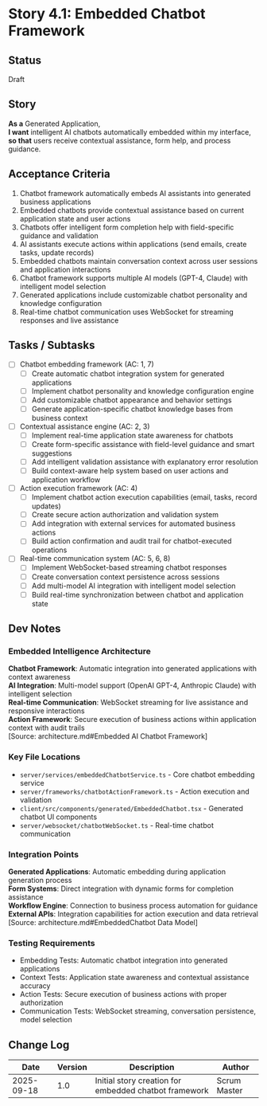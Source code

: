 # Story 4.1: Embedded Chatbot Framework

## Status
Draft

## Story
**As a** Generated Application,  
**I want** intelligent AI chatbots automatically embedded within my interface,  
**so that** users receive contextual assistance, form help, and process guidance.

## Acceptance Criteria
1. Chatbot framework automatically embeds AI assistants into generated business applications
2. Embedded chatbots provide contextual assistance based on current application state and user actions
3. Chatbots offer intelligent form completion help with field-specific guidance and validation
4. AI assistants execute actions within applications (send emails, create tasks, update records)
5. Embedded chatbots maintain conversation context across user sessions and application interactions
6. Chatbot framework supports multiple AI models (GPT-4, Claude) with intelligent model selection
7. Generated applications include customizable chatbot personality and knowledge configuration
8. Real-time chatbot communication uses WebSocket for streaming responses and live assistance

## Tasks / Subtasks
- [ ] Chatbot embedding framework (AC: 1, 7)
  - [ ] Create automatic chatbot integration system for generated applications
  - [ ] Implement chatbot personality and knowledge configuration engine
  - [ ] Add customizable chatbot appearance and behavior settings
  - [ ] Generate application-specific chatbot knowledge bases from business context
- [ ] Contextual assistance engine (AC: 2, 3)
  - [ ] Implement real-time application state awareness for chatbots
  - [ ] Create form-specific assistance with field-level guidance and smart suggestions
  - [ ] Add intelligent validation assistance with explanatory error resolution
  - [ ] Build context-aware help system based on user actions and application workflow
- [ ] Action execution framework (AC: 4)
  - [ ] Implement chatbot action execution capabilities (email, tasks, record updates)
  - [ ] Create secure action authorization and validation system
  - [ ] Add integration with external services for automated business actions
  - [ ] Build action confirmation and audit trail for chatbot-executed operations
- [ ] Real-time communication system (AC: 5, 6, 8)
  - [ ] Implement WebSocket-based streaming chatbot responses
  - [ ] Create conversation context persistence across sessions
  - [ ] Add multi-model AI integration with intelligent model selection
  - [ ] Build real-time synchronization between chatbot and application state

## Dev Notes

### Embedded Intelligence Architecture
**Chatbot Framework**: Automatic integration into generated applications with context awareness  
**AI Integration**: Multi-model support (OpenAI GPT-4, Anthropic Claude) with intelligent selection  
**Real-time Communication**: WebSocket streaming for live assistance and responsive interactions  
**Action Framework**: Secure execution of business actions within application context with audit trails  
[Source: architecture.md#Embedded AI Chatbot Framework]

### Key File Locations
- `server/services/embeddedChatbotService.ts` - Core chatbot embedding service
- `server/frameworks/chatbotActionFramework.ts` - Action execution and validation
- `client/src/components/generated/EmbeddedChatbot.tsx` - Generated chatbot UI components
- `server/websocket/chatbotWebSocket.ts` - Real-time chatbot communication

### Integration Points
**Generated Applications**: Automatic embedding during application generation process  
**Form Systems**: Direct integration with dynamic forms for completion assistance  
**Workflow Engine**: Connection to business process automation for guidance  
**External APIs**: Integration capabilities for action execution and data retrieval  
[Source: architecture.md#EmbeddedChatbot Data Model]

### Testing Requirements
- Embedding Tests: Automatic chatbot integration into generated applications
- Context Tests: Application state awareness and contextual assistance accuracy
- Action Tests: Secure execution of business actions with proper authorization
- Communication Tests: WebSocket streaming, conversation persistence, model selection

## Change Log
| Date | Version | Description | Author |
|------|---------|-------------|---------|
| 2025-09-18 | 1.0 | Initial story creation for embedded chatbot framework | Scrum Master |